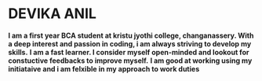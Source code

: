 # DEVIKA ANIL
**I am a first year BCA student at kristu jyothi college, changanassery. With a deep interest and passion in coding, i am always striving to develop my skills.**
**I am a fast learner. I consider myself open-minded and lookout for constuctive feedbacks to improve myself.**
**I am good at working using my initiataive and i am felxible in my approach to work duties**
